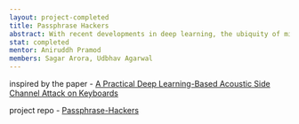 ```yaml
---
layout: project-completed
title: Passphrase Hackers
abstract: With recent developments in deep learning, the ubiquity of microphones and the rise in online services via personal devices, acoustic side channel attacks(ASCA) present a greater threat to keyboards than ever. We presents the implementation of a practical implementation of a state-of-the-art deep learning model in order to classify laptop keystrokes, using a smartphone integrated microphone.
stat: completed
mentor: Aniruddh Pramod
members: Sagar Arora, Udbhav Agarwal
---
```


inspired by the paper - [A Practical Deep Learning-Based Acoustic Side Channel Attack on Keyboards](https://arxiv.org/abs/2308.01074)

project repo - [Passphrase-Hackers](https://github.com/qu-bit1/passphrase-hackers)
<br>
